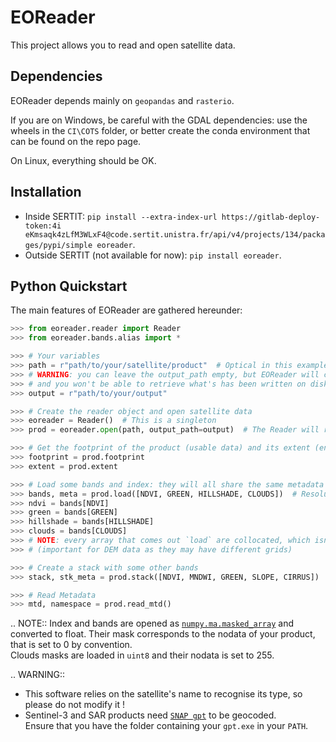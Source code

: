 # EOReader

This project allows you to read and open satellite data.

## Dependencies

EOReader depends mainly on `geopandas` and `rasterio`.

If you are on Windows, be careful with the GDAL dependencies: 
use the wheels in the `CI\COTS` folder, or better create the conda environment that can be found on the repo page.

On Linux, everything should be OK.

## Installation
- Inside SERTIT: `pip install --extra-index-url https://gitlab-deploy-token:4i
  eKmsaqk4zLfM3WLxF4@code.sertit.unistra.fr/api/v4/projects/134/packages/pypi/simple eoreader`.
- Outside SERTIT (not available for now): `pip install eoreader`.

## Python Quickstart

The main features of EOReader are gathered hereunder:

```python
>>> from eoreader.reader import Reader
>>> from eoreader.bands.alias import *

>>> # Your variables
>>> path = r"path/to/your/satellite/product"  # Optical in this example
>>> # WARNING: you can leave the output_path empty, but EOReader will create a temporary output directory 
>>> # and you won't be able to retrieve what's has been written on disk
>>> output = r"path/to/your/output"

>>> # Create the reader object and open satellite data
>>> eoreader = Reader()  # This is a singleton
>>> prod = eoreader.open(path, output_path=output)  # The Reader will recognize the satellite type from its name

>>> # Get the footprint of the product (usable data) and its extent (envelope of the tile)
>>> footprint = prod.footprint
>>> extent = prod.extent

>>> # Load some bands and index: they will all share the same metadata
>>> bands, meta = prod.load([NDVI, GREEN, HILLSHADE, CLOUDS])  # Resolution not specified: use product resolution
>>> ndvi = bands[NDVI]
>>> green = bands[GREEN]
>>> hillshade = bands[HILLSHADE]
>>> clouds = bands[CLOUDS]
>>> # NOTE: every array that comes out `load` are collocated, which isn't the case if you load arrays separately 
>>> # (important for DEM data as they may have different grids)

>>> # Create a stack with some other bands
>>> stack, stk_meta = prod.stack([NDVI, MNDWI, GREEN, SLOPE, CIRRUS])  # Resolution not specified: use product resolution

>>> # Read Metadata
>>> mtd, namespace = prod.read_mtd()
```
 
.. NOTE::
  Index and bands are opened as [`numpy.ma.masked_array`](https://numpy.org/doc/stable/reference/maskedarray.generic.html) and converted to float.
  Their mask corresponds to the nodata of your product, that is set to 0 by convention.  
  Clouds masks are loaded in `uint8` and their nodata is set to 255.

.. WARNING::
  - This software relies on the satellite's name to recognise its type, so please do not modify it !
  - Sentinel-3 and SAR products need [`SNAP gpt`](https://senbox.atlassian.net/wiki/spaces/SNAP/pages/70503590/Creating+a+GPF+Graph) to be geocoded.  
  Ensure that you have the folder containing your `gpt.exe` in your `PATH`.
